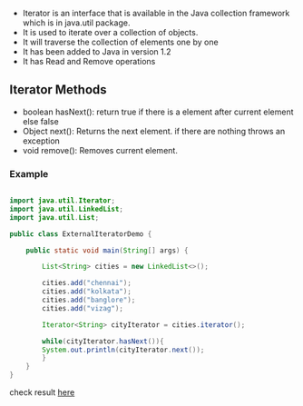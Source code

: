 * Iterator is an interface that is available in the Java collection framework which is in java.util package.
* It is used to iterate over a collection of objects.
* It will traverse the collection of elements one by one
* It has been added to Java in version 1.2
* It has Read and Remove operations

## Iterator Methods

* boolean hasNext(): return true if there is a element after current element else false
* Object next(): Returns the next element. if there are nothing throws an exception
* void remove(): Removes current element.

### Example

```java

import java.util.Iterator;
import java.util.LinkedList;
import java.util.List;

public class ExternalIteratorDemo {

    public static void main(String[] args) {

        List<String> cities = new LinkedList<>();

        cities.add("chennai");
        cities.add("kolkata");
        cities.add("banglore");
        cities.add("vizag");

        Iterator<String> cityIterator = cities.iterator();

        while(cityIterator.hasNext()){
        System.out.println(cityIterator.next());
        }
    }
}

```

check result [here](https://onecompiler.com/java/3w3vnankp)
